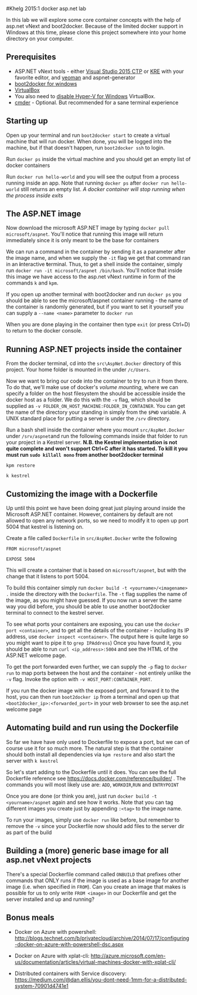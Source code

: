 #Khelg 2015:1 docker asp.net lab

In this lab we will explore some core container concepts with the help of asp.net vNext and boot2docker. Because of the limited docker support in Windows at this time, please clone this project somewhere into your home directory on your computer.

## Prerequisites

* ASP.NET vNext tools - either [Visual Studio 2015 CTP](http://www.visualstudio.com/en-us/downloads/visual-studio-2015-downloads-vs.aspx) or [KRE](https://github.com/aspnet/home) with your favorite editor, and [yeoman](http://yeoman.io/) and aspnet-generator
* [boot2docker for windows](https://github.com/boot2docker/windows-installer/releases)
* [VirtualBox](https://www.virtualbox.org/)
* You also need to [disable Hyper-V for Windows](http://www.hanselman.com/blog/SwitchEasilyBetweenVirtualBoxAndHyperVWithABCDEditBootEntryInWindows81.aspx) VirtualBox. 
* [cmder](https://bliker.github.io/cmder/) - Optional. But recommended for a sane terminal experience

## Starting up

Open up your terminal and run `boot2docker start` to create a virtual machine that will run docker. 
When done, you will be logged into the machine, but if that doesn't happen, run `boot2docker ssh` to login.

Run `docker ps` inside the virtual machine and you should get an empty list of docker containers

Run `docker run hello-world` and you will see the output from a process running inside an app. Note that running `docker ps` after `docker run hello-world` still returns an empty list. _A docker container will stop running when the process inside exits_

## The ASP.NET image

Now download the microsoft ASP.NET image by typing `docker pull microsoft/aspnet`. You'll notice that running this image will return immediately since it is only meant to be the base for containers

We can run a command in the container by sending it as a parameter after the image name, and when we supply the `-it` flag we get that command ran in an **i**nteractive **t**erminal. Thus, to get a shell inside the container, simply run `docker run -it microsoft/aspnet /bin/bash`. You'll notice that inside this image we have access to the asp.net vNext runtime in form of the commands `k` and `kpm`. 

If you open up another terminal with boot2docker and run `docker ps` you should be able to see the microsoft/aspnet container running - the name of the container is randomly generated, but if you want to set it yourself you can supply a `--name <name>` parameter to `docker run`

When you are done playing in the container then type `exit` (or press Ctrl+D) to return  to the docker console.

## Running ASP.NET projects inside the container

From the docker terminal, cd into the `src\AspNet.Docker` directory of this project. Your home folder is mounted in the under `/c/Users`.

Now we want to bring our code into the container to try to run it from there. To do that, we'll make use of docker's _volume mounting_, where we can specify a folder on the host filesystem the should be accessible inside the docker host as a folder. We do this with the `-v` flag, which should be supplied as `-v FOLDER_ON_HOST_MACHINE:FOLDER_IN_CONTAINER`. You can get the name of the directory your standing in simply from the  `$PWD` variable. A UNIX standard place for putting a server is under the `/srv` directory. 

Run a bash shell inside the container where you mount `src/AspNet.Docker` under `/srv/aspnet`and run the following commands inside that folder to run your project in a Kestrel server. __N.B. the Kestrel implementation is not quite complete and won't support Ctrl+C after it has started. To kill it you must run `sudo killall mono` from another boot2docker terminal__

`kpm restore`

`k kestrel`

## Customizing the image with a Dockerfile ##

Up until this point we have been doing great just playing around inside the Microsoft ASP.NET container. However, containers by default are not allowed to open any network ports, so we need to modify it to open up port 5004 that kestrel is listening on.

Create a file called `Dockerfile` in `src/AspNet.Docker` write the following

```
FROM microsoft/aspnet

EXPOSE 5004
```

This will create a container that is based on `microsoft/aspnet`, but with the change that it listens to port 5004. 

To build this container simply run `docker build -t <yourname>/<imagename> .` inside the directory with the `Dockerfile`. The `-t` flag supplies the name of the image, as you might have guessed. If you now run a server the same way you did before, you should be able to use another boot2docker terminal to connect to the kestrel server.

To see what ports your containers are exposing, you can use the `docker port <container>`, and to get all the details of the container - including its IP address, use `docker inspect <container>`. The output here is quite large so you might want to pipe it to `grep IPAddress`) Once you have found it, you should be able to run `curl <ip_address>:5004` and see the HTML of the ASP.NET welcome page.

To get the port forwarded even further, we can supply the `-p` flag to `docker run` to map ports between the host and the container - not entirely unlike the `-v` flag. Invoke the option with `-v HOST_PORT:CONTAINER_PORT`.

If you run the docker image with the exposed port, and forward it to the host, you can then run `boot2docker ip` from a terminal  and open up that `<boot2docker_ip>:<forwarded_port>` in your web browser to see the asp.net welcome page

## Automating build and run using the Dockerfile ##

So far we have have only used to Dockerfile to expose a port, but we can of course use it for so much more. The natural step is that the container should both install all dependencies via `kpm restore` and also start the server with `k kestrel`

So let's start adding to the Dockerfile until it does. You can see the full Dockerfile reference see https://docs.docker.com/reference/builder/ . The commands you will most likely use are: `ADD`, `WORKDIR`,`RUN` and `ENTRYPOINT`

Once you are done (or think you are), just run `docker build -t <yourname>/aspnet` again and see how it works. Note that you can tag different images you create just by appending `:<tag>` to the image name. 

To run your images, simply use `docker run` like before, but remember to remove the `-v` since your Dockerfile now should add files to the server dir as part of the build

## Building a (more) generic base image for all asp.net vNext projects ##

There's a special Dockerfile command called `ONBUILD` that prefixes other commands that ONLY runs if the image is used as a base image for another image (i.e. when specified in `FROM`). Can you create an image that makes is possible for us to only write `FROM <image>` in our Dockerfile and get the server installed and up and running?

## Bonus meals ##

* Docker on Azure with powershell: http://blogs.technet.com/b/privatecloud/archive/2014/07/17/configuring-docker-on-azure-with-powershell-dsc.aspx

* Docker on Azure with xplat-cli: http://azure.microsoft.com/en-us/documentation/articles/virtual-machines-docker-with-xplat-cli/

* Distributed containers with Service discovery: https://medium.com/@dan.ellis/you-dont-need-1mm-for-a-distributed-system-70901d4741e1
